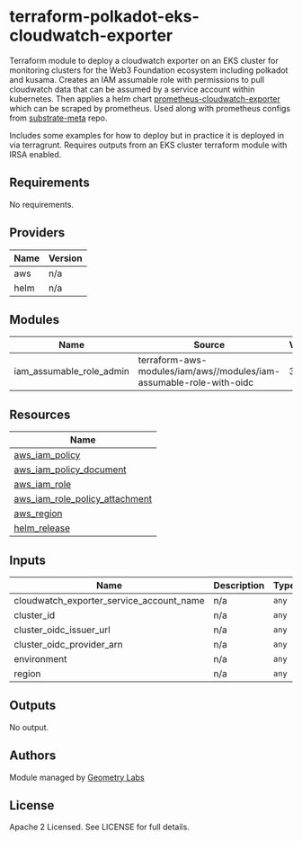 
# terraform-polkadot-eks-cloudwatch-exporter

Terraform module to deploy a cloudwatch exporter on an EKS cluster for monitoring clusters for the Web3 Foundation ecosystem including polkadot and kusama. Creates an IAM assumable role with permissions to pull cloudwatch data that can be assumed by a service account within kubernetes. Then applies a helm chart [prometheus-cloudwatch-exporter](https://github.com/prometheus-community/helm-charts/tree/main/charts/prometheus-cloudwatch-exporter) which can be scraped by prometheus. Used along with prometheus configs from [substrate-meta](https://github.com/geometry-labs/substrate-meta/tree/main/prometheus) repo. 

Includes some examples for how to deploy but in practice it is deployed in via terragrunt. Requires outputs from an EKS cluster terraform module with IRSA enabled.  

<!-- BEGINNING OF PRE-COMMIT-TERRAFORM DOCS HOOK -->
## Requirements

No requirements.

## Providers

| Name | Version |
|------|---------|
| aws | n/a |
| helm | n/a |

## Modules

| Name | Source | Version |
|------|--------|---------|
| iam_assumable_role_admin | terraform-aws-modules/iam/aws//modules/iam-assumable-role-with-oidc | 3.13.0 |

## Resources

| Name |
|------|
| [aws_iam_policy](https://registry.terraform.io/providers/hashicorp/aws/latest/docs/resources/iam_policy) |
| [aws_iam_policy_document](https://registry.terraform.io/providers/hashicorp/aws/latest/docs/data-sources/iam_policy_document) |
| [aws_iam_role](https://registry.terraform.io/providers/hashicorp/aws/latest/docs/resources/iam_role) |
| [aws_iam_role_policy_attachment](https://registry.terraform.io/providers/hashicorp/aws/latest/docs/resources/iam_role_policy_attachment) |
| [aws_region](https://registry.terraform.io/providers/hashicorp/aws/latest/docs/data-sources/region) |
| [helm_release](https://registry.terraform.io/providers/hashicorp/helm/latest/docs/resources/release) |

## Inputs

| Name | Description | Type | Default | Required |
|------|-------------|------|---------|:--------:|
| cloudwatch\_exporter\_service\_account\_name | n/a | `any` | n/a | yes |
| cluster\_id | n/a | `any` | n/a | yes |
| cluster\_oidc\_issuer\_url | n/a | `any` | n/a | yes |
| cluster\_oidc\_provider\_arn | n/a | `any` | n/a | yes |
| environment | n/a | `any` | n/a | yes |
| region | n/a | `any` | n/a | yes |

## Outputs

No output.
<!-- END OF PRE-COMMIT-TERRAFORM DOCS HOOK -->

## Authors

Module managed by [Geometry Labs](github.com/geometry-labs)

## License

Apache 2 Licensed. See LICENSE for full details.
